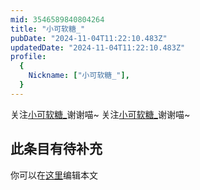 ```yaml
---
mid: 3546589840804264
title: "小可软糖_"
pubDate: "2024-11-04T11:22:10.483Z"
updatedDate: "2024-11-04T11:22:10.483Z"
profile:
  {
    Nickname: ["小可软糖_"],
  }
---
```


关注[小可软糖_](https://space.bilibili.com/3546589840804264)谢谢喵~ 关注[小可软糖_](https://space.bilibili.com/3546589840804264)谢谢喵~

## 此条目有待补充
你可以在[这里](https://github.com/Yuhanawa/VTuber.ICU/edit/master/src/content/v/小可软糖_/index.md)编辑本文

